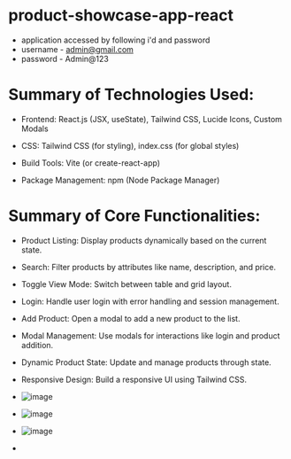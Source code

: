 # product-showcase-app-react
- application accessed by following i'd and password
- username - admin@gmail.com
- password - Admin@123
#  Summary of Technologies Used:
- Frontend: React.js (JSX, useState), Tailwind CSS, Lucide Icons, Custom Modals

- CSS: Tailwind CSS (for styling), index.css (for global styles)

- Build Tools: Vite (or create-react-app)

- Package Management: npm (Node Package Manager)
  
# Summary of Core Functionalities:
- Product Listing: Display products dynamically based on the current state.

- Search: Filter products by attributes like name, description, and price.

- Toggle View Mode: Switch between table and grid layout.

- Login: Handle user login with error handling and session management.

- Add Product: Open a modal to add a new product to the list.

- Modal Management: Use modals for interactions like login and product addition.

- Dynamic Product State: Update and manage products through state.

- Responsive Design: Build a responsive UI using Tailwind CSS.
- ![image](https://github.com/user-attachments/assets/1dc6784c-af60-443d-919d-2ac35329ca0b)

- ![image](https://github.com/user-attachments/assets/a8605e21-a9b5-4206-b8c0-b07edda549a7)
- ![image](https://github.com/user-attachments/assets/47b47b5f-8f82-4909-a3fa-59497a21f2bf)
- 


